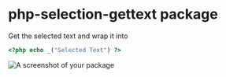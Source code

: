 # php-selection-gettext package

Get the selected text and wrap it into
```php
<?php echo _("Selected Text") ?>
```

![A screenshot of your package](https://f.cloud.github.com/assets/69169/2290250/c35d867a-a017-11e3-86be-cd7c5bf3ff9b.gif)
